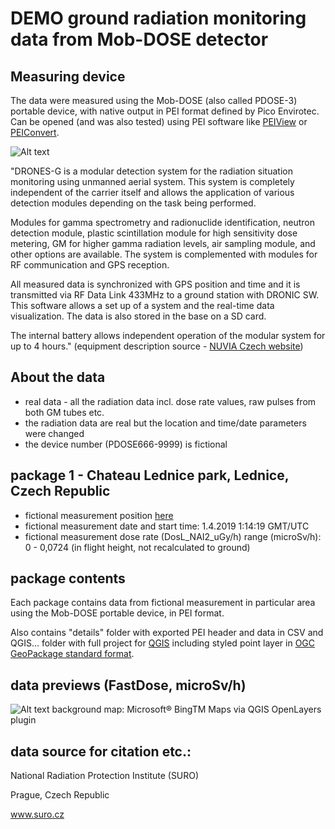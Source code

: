 # DEMO ground radiation monitoring data from Mob-DOSE detector

## Measuring device ##

The data were measured using the Mob-DOSE (also called PDOSE-3) portable device, with native output in PEI format defined by Pico Envirotec. Can be opened (and was also tested) using PEI software like [PEIView](http://picoenvirotec.com/enviro/peiview/) or [PEIConvert](http://picoenvirotec.com/enviro/peiconvert/).

![Alt text](img/mobdose.jpg?raw=true "Mob-DOSE device")

"DRONES-G is a modular detection system for the radiation situation monitoring using unmanned aerial system. This system is completely independent of the carrier itself and allows the application of various detection modules depending on the task being performed.

Modules for gamma spectrometry and radionuclide identification, neutron detection module, plastic scintillation module for high sensitivity dose metering, GM for higher gamma radiation levels, air sampling module, and other options are available. The system is complemented with modules for RF communication and GPS reception.

All measured data is synchronized with GPS position and time and it is transmitted via RF Data Link 433MHz to a ground station with DRONIC SW. This software allows a set up of a system and the real-time data visualization. The data is also stored in the base on a SD card.

The internal battery allows independent operation of the modular system for up to 4 hours." 
(equipment description source -  [NUVIA Czech website](https://nuvia.cz/en/aktuality/437-drones-g---new-product-of-nuvia-cz))

## About the data ##

- real data - all the radiation data incl. dose rate values, raw pulses from both GM tubes etc.
- the radiation data are real but the location and time/date parameters were changed
- the device number (PDOSE666-9999) is fictional

## package 1 - Chateau Lednice park, Lednice, Czech Republic ##

- fictional measurement position [here](https://en.mapy.cz/s/pazezolepo)
- fictional measurement date and start time: 1.4.2019 1:14:19 GMT/UTC
- fictional measurement dose rate (DosL_NAI2_uGy/h) range (microSv/h): 0 - 0,0724 (in flight height, not recalculated to ground)

## package contents ##

Each package contains data from fictional measurement in particular area using the Mob-DOSE portable device, in PEI format.

Also contains "details" folder with exported PEI header and data in CSV and QGIS... folder with full project for [QGIS](https://qgis.org)  including styled point layer in [OGC GeoPackage standard format](https://www.geopackage.org).

## data previews (FastDose, microSv/h) ##

![Alt text](img/MobDose_CZ_demo.jpg?raw=true "demo 1 - Czech Republic")
background map: Microsoft® BingTM Maps via QGIS OpenLayers plugin

## data source for citation etc.: ##

National Radiation Protection Institute (SURO)

Prague, Czech Republic

www.suro.cz

